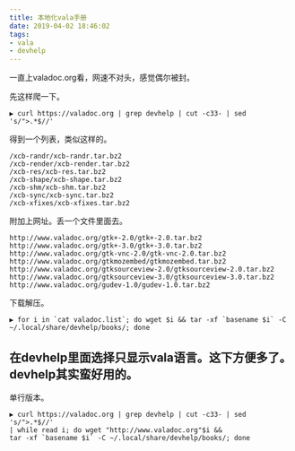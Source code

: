 ```yaml
---
title: 本地化vala手册
date: 2019-04-02 18:46:02
tags:
- vala
- devhelp
---
```

一直上valadoc.org看，网速不对头，感觉偶尔被封。

先这样爬一下。
```
▶ curl https://valadoc.org | grep devhelp | cut -c33- | sed 's/">.*$//'
```
得到一个列表，类似这样的。
```
/xcb-randr/xcb-randr.tar.bz2
/xcb-render/xcb-render.tar.bz2
/xcb-res/xcb-res.tar.bz2
/xcb-shape/xcb-shape.tar.bz2
/xcb-shm/xcb-shm.tar.bz2
/xcb-sync/xcb-sync.tar.bz2
/xcb-xfixes/xcb-xfixes.tar.bz2

```
附加上网址。丢一个文件里面去。
```
http://www.valadoc.org/gtk+-2.0/gtk+-2.0.tar.bz2
http://www.valadoc.org/gtk+-3.0/gtk+-3.0.tar.bz2
http://www.valadoc.org/gtk-vnc-2.0/gtk-vnc-2.0.tar.bz2
http://www.valadoc.org/gtkmozembed/gtkmozembed.tar.bz2
http://www.valadoc.org/gtksourceview-2.0/gtksourceview-2.0.tar.bz2
http://www.valadoc.org/gtksourceview-3.0/gtksourceview-3.0.tar.bz2
http://www.valadoc.org/gudev-1.0/gudev-1.0.tar.bz2
```
下载解压。
```
▶ for i in `cat valadoc.list`; do wget $i && tar -xf `basename $i` -C ~/.local/share/devhelp/books/; done
```
在devhelp里面选择只显示vala语言。这下方便多了。devhelp其实蛮好用的。
---
单行版本。
```
▶ curl https://valadoc.org | grep devhelp | cut -c33- | sed 's/">.*$//'
| while read i; do wget "http://www.valadoc.org"$i && 
tar -xf `basename $i` -C ~/.local/share/devhelp/books/; done
```

